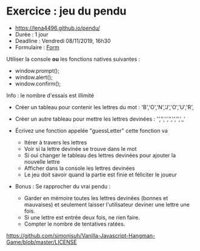 # Exercice : jeu du pendu
- https://lena4496.github.io/pendu/
- Durée : 1 jour
- Deadline : Vendredi 08/11/2019, 16h30
- Formulaire : [Form](https://docs.google.com/spreadsheets/d/1KLIZz_5032xxEhTIME6qObbI8jvUSP8oPVq9WerYS3Q/edit#gid=1079298716)

Utiliser la console **ou** les fonctions natives suivantes :

- window.prompt();
- window.alert();
- window.confirm();

Info : le nombre d'essais est illimité

* Créer un tableau pour contenir les lettres du mot : 'B','O','N','J','O','U','R', 
* Créer un autre tableau pour mettre les lettres devinées : '_','_','_','_','_','_','_'

* Écrivez une fonction appelée "guessLetter" cette fonction va
    - Itérer à travers les lettres
    - Voir si la lettre devinée se trouve dans le mot
    - Si oui changer le tableau des lettres devinées pour ajouter la nouvelle lettre
    - Afficher dans la console les lettres devinées
    - Le jeu doit savoir quand la partie est finie et féliciter le joueur


* Bonus : Se rapprocher du vrai pendu :
    - Garder en mémoire toutes les lettres devinées (bonnes et mauvaises) et seulement laisser l'utilisateur deviner une lettre une fois.
    - Si une lettre est entrée deux fois, ne rien faire.
    - Compter le nombre de tentatives ratées.
    
https://github.com/simonjsuh/Vanilla-Javascript-Hangman-Game/blob/master/LICENSE
